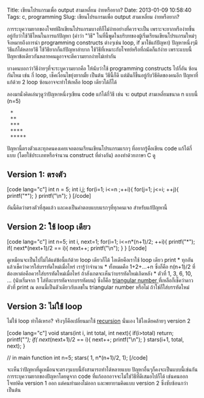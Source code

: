 Title: เขียนโปรแกรมเพื่อ output สามเหลี่ยม ง่ายหรือยาก? 
Date: 2013-01-09 10:58:40
Tags: c, programming 
Slug: เขียนโปรแกรมเพื่อ output สามเหลี่ยม ง่ายหรือยาก? 


การระบุความยากของโจทย์ฝึกเขียนโปรแกรมบางทีก็ไม่ง่ายอย่างที่ควรจะเป็น เพราะจะยากหรือง่ายขึ้นอยู่กับว่าใช้วิธีไหนในการแก้ปัญหา (คำว่า "วิธี" ในที่นี้พูดในบริบทของผู้เริ่มเรียนเขียนโปรแกรมใหม่ๆ จึงหมายถึงการนำ programming constructs ต่างๆเช่น loop, if มาใช้แก้ปัญหา) ปัญหาหนึ่งๆมีวิธีแก้ได้หลายวิธี ใช้วิธียากก็แก้ปัญหาลำบาก ใช้วิธีที่เหมาะกับโจทย์หรือที่ถนัดก็แก้ง่าย เพราะแบบนี้ปัญหาข้อเดียวกันหลายคนดูอาจจะตีความยากง่ายไม่เท่ากัน

บางคนบอกว่าวิธีง่ายๆที่จะระบูความยากคือ ให้นับว่าใช้ programming constructs ไปกี่อัน ซ้อนกันไหม เช่น กี่ loop, เช็คเงื่อนไขยุ่งยากมั้ย เป็นต้น วิธีนี้ก็ดี แต่มันก็ขึ้นอยู่กับวิธีคิดของคนอีก ปัญหาที่แก้ด้วย 2 loop ซ้อนอาจจะทำให้เหลือ loop เดียวได้ก็ได้

ลองมานั่งคิดเล่นๆดูว่าปัญหาหนึ่งๆเขียน code แก้ได้กี่วิธี เช่น จะ output สามเหลี่ยมขนาด n แบบนี้ (n=5)
<pre> *
 **
 ***
 ****
 *****</pre>
ปัญหานี้ตรงตัวและทุกคนคงเคยเจอตอนเรียนเขียนโปรแกรมแรกๆ ที่อยากรู้คือเขียน code แก้ได้กี่แบบ (โดยใช้ประเภทหรือจำนวน construct ที่ต่างกัน) ลองทำด้วยภาษา C ดู
<h2>Version 1: ตรงตัว</h2>
[code lang="c"]
    int n = 5;
    int i,j;
    for(i=1; i&lt;=n ;++i){
        for(j=1; j&lt;=i; ++j){
            printf(&quot;*&quot;);
        }
        printf(&quot;\n&quot;);
    }
[/code]

อันนี้คิดว่าตรงตัวที่สุดแล้ว และคงเป็นคำตอบแบบแรกๆที่ทุกคนเจอ สำหรับแก้ปัญหานี้
<h2>Version 2: ใช้ loop เดียว</h2>
[code lang="c"]
    int n=5;
    int i, next=1;
    for(i=1; i&lt;=n*(n+1)/2; ++i){
        printf(&quot;*&quot;);
        if( next*(next+1)/2 == i){
            next++;
            printf(&quot;\n&quot;);
        }
    }
[/code]

ดูเหมือนจะเป็นไปไม่ได้แต่ข้อนี้แก้ด้วย loop เดียวก็ได้ ไอเดียคือเราใช้ loop เดียว print * ทุกอัน แล้วเช็คว่าควรใส่บรรทัดใหม่เมื่อไหร่ เรารู้ว่าจำนวน * ทั้งหมดคือ 1+2+...+n ซึ่งก็คือ n(n+1)/2 ที่ต้องหาต่อคือควรใส่บรรทัดใหม่เมื่อไหร่ ถ้าสังเกตจะเห็นว่าบรรทัดใหม่เกิดหลัง * ตัวที่ 1, 3, 6, 10, ... (นับเริ่มจาก 1 ไล่ทีละบรรทัดจากบรรทัดบน) ซึ่งก็คือ <a href="http://en.wikipedia.org/wiki/Triangular_number">triangular number </a>ที่เหลือก็เช็คว่าดาวตัวที่ print ณ ตอนนี้เป็นตัวเดียวกับเลขใน triangular number หรือไม่ ถ้าใช่ก็ใส่บรรทัดใหม่
<h2>Version 3: ไม่ใช้ loop</h2>
ไม่ใช้ loop ทำได้เหรอ? จริงๆก็คือเปลี่ยนมาใช้ <a href="http://en.wikipedia.org/wiki/Recursion">recursion</a> นั่นเอง ใช้ไอเดียคล้ายๆ version 2

[code lang="c"]
void stars(int i, int total, int next){
    if(i&gt;total) return;
    printf(&quot;*&quot;);
    if( next*(next+1)/2 == i){
        next++;
        printf(&quot;\n&quot;);
    }
    stars(i+1, total, next);
}

// in main function
int n=5;
stars( 1, n*(n+1)/2, 1);
[/code]

จะเห็นว่าปัญหาที่ดูเหมือนจะตรงๆแบบนี้ยังสามารถทำได้หลายแบบ ปัญหาอื่นๆก็คงจะเป็นแบบนี้เช่นกัน การระบุความยากของปัญหาโดยดูจาก code ที่แก้ออกอาจจะไม่ใช่วิธีที่ดีเสมอไปก็ได้ เช่นคนออกโจทย์คิด version 1 ออก แต่คนทำมองไม่ออก และพยายามคิดแบบ version 2 ซึ่งซับซ้อนกว่า เป็นต้น
